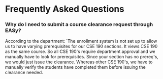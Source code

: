 # Frequently Asked Questions

### Why do I need to submit a course clearance request through EASy?

According to the department:
`The enrollment system is not set up to allow us to have varying prerequisites for our CSE 190 sections. It views CSE 190 as the same course. So all CSE 190's require department approval and we manually have to look for prerequisites. Since your section has no prereq's, we would just issue the clearance. Whereas other CSE 190's, we have to manually verify the students have completed them before issuing the clearance needed.

